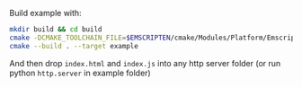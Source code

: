 Build example with: 

```sh
mkdir build && cd build
cmake -DCMAKE_TOOLCHAIN_FILE=$EMSCRIPTEN/cmake/Modules/Platform/Emscripten.cmake ..
cmake --build . --target example
```

And then drop `index.html` and `index.js` into any http server folder
(or run python `http.server` in example folder)
